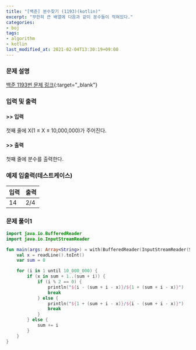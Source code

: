 ```yaml
---
title: "[백준] 분수찾기 (1193)(kotlin)"
excerpt: "무한히 큰 배열에 다음과 같이 분수들이 적혀있다."
categories:
- boj
tags:
- algorithm
- kotlin
last_modified_at: 2021-02-04T13:30:19+09:00
---
```



### 문제 설명
[백준 1193번 문제 링크](https://www.acmicpc.net/problem/1193#description){:target="_blank"}




### 입력 및 출력
#### >> 입력
첫째 줄에 X(1 ≤ X ≤ 10,000,000)가 주어진다.



#### >> 출력
첫째 줄에 분수를 출력한다.





### 예제 입출력(테스트케이스)


|입력|출력|
|-----|------|
|14|2/4|




### 문제 풀이1
```kotlin
import java.io.BufferedReader
import java.io.InputStreamReader

fun main(args: Array<String>) = with(BufferedReader(InputStreamReader(System.`in`))) {
    val x = readLine().toInt()
    var sum = 0

    for (i in 1 until 10_000_000) {
        if (x in sum + 1..(sum + i)) {
            if (i % 2 == 0) {
                println("${i - (sum + i - x)}/${1 + (sum + i - x)}")
                break
            } else {
                println("${1 + (sum + i - x)}/${i - (sum + i - x)}")
                break
            }
        } else {
            sum += i
        }
    }
}
```